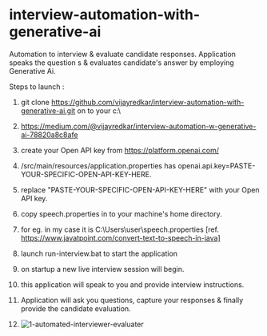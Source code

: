 # interview-automation-with-generative-ai
Automation to interview &amp; evaluate candidate responses. 
Application speaks the question s &amp; evaluates candidate's answer by employing Generative Ai.

Steps to launch :
1. git clone https://github.com/vijayredkar/interview-automation-with-generative-ai.git on to your c:\
2. https://medium.com/@vijayredkar/interview-automation-w-generative-ai-78820a8c8afe
3. create your Open API key from https://platform.openai.com/
4. /src/main/resources/application.properties has    openai.api.key=PASTE-YOUR-SPECIFIC-OPEN-API-KEY-HERE.
5. replace "PASTE-YOUR-SPECIFIC-OPEN-API-KEY-HERE" with your Open API key.
6. copy speech.properties in to your machine's home directory.
7. for eg. in my case it is C:\Users\user\speech.properties  [ref. https://www.javatpoint.com/convert-text-to-speech-in-java]
8. launch  run-interview.bat   to start the application
9. on startup a new live interview session will begin.
10. this application will speak to you and provide interview instructions.
11. Application will ask you questions, capture your responses & finally provide the candidate evaluation.

12. ![1-automated-interviewer-evaluater](https://github.com/vijayredkar/interview-automation-with-generative-ai/assets/25388646/21715a66-a8aa-47aa-82f1-69220fbe876a)
